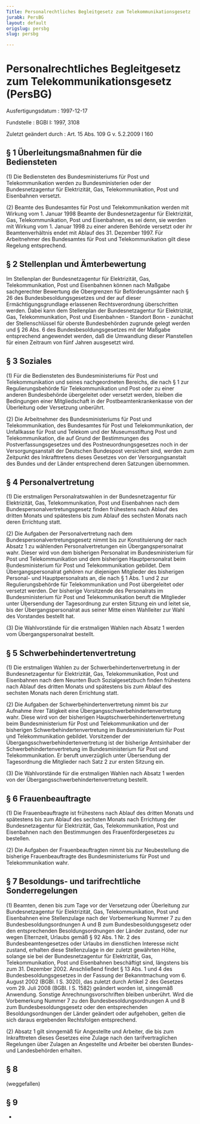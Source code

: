 ```yaml
---
Title: Personalrechtliches Begleitgesetz zum Telekommunikationsgesetz
jurabk: PersBG
layout: default
origslug: persbg
slug: persbg

---
```


# Personalrechtliches Begleitgesetz zum Telekommunikationsgesetz (PersBG)

Ausfertigungsdatum
:   1997-12-17

Fundstelle
:   BGBl I: 1997, 3108

Zuletzt geändert durch
:   Art. 15 Abs. 109 G v. 5.2.2009 I 160


## § 1 Überleitungsmaßnahmen für die Bediensteten

(1) Die Bediensteten des Bundesministeriums für Post und Telekommunikation werden zu Bundesministerien oder der Bundesnetzagentur für Elektrizität, Gas, Telekommunikation, Post und Eisenbahnen versetzt.

(2) Beamte des Bundesamtes für Post und Telekommunikation werden mit Wirkung vom 1. Januar 1998 Beamte der Bundesnetzagentur für Elektrizität, Gas, Telekommunikation, Post und Eisenbahnen, es sei denn, sie werden mit Wirkung vom 1. Januar 1998 zu einer anderen Behörde versetzt oder ihr Beamtenverhältnis endet mit Ablauf des 31. Dezember 1997. Für Arbeitnehmer des Bundesamtes für Post und Telekommunikation gilt diese Regelung entsprechend.


## § 2 Stellenplan und Ämterbewertung

Im Stellenplan der Bundesnetzagentur für Elektrizität, Gas, Telekommunikation, Post und Eisenbahnen können nach Maßgabe sachgerechter Bewertung die Obergrenzen für Beförderungsämter nach § 26 des Bundesbesoldungsgesetzes und der auf dieser Ermächtigungsgrundlage erlassenen Rechtsverordnung überschritten werden. Dabei kann dem Stellenplan der Bundesnetzagentur für Elektrizität, Gas, Telekommunikation, Post und Eisenbahnen - Standort Bonn - zunächst der Stellenschlüssel für oberste Bundesbehörden zugrunde gelegt werden und § 26 Abs. 6 des Bundesbesoldungsgesetzes mit der Maßgabe entsprechend angewendet werden, daß die Umwandlung dieser Planstellen für einen Zeitraum von fünf Jahren ausgesetzt wird.


## § 3 Soziales

(1) Für die Bediensteten des Bundesministeriums für Post und Telekommunikation und seines nachgeordneten Bereichs, die nach § 1 zur Regulierungsbehörde für Telekommunikation und Post oder zu einer anderen Bundesbehörde übergeleitet oder versetzt werden, bleiben die Bedingungen einer Mitgliedschaft in der Postbeamtenkrankenkasse von der Überleitung oder Versetzung unberührt.

(2) Die Arbeitnehmer des Bundesministeriums für Post und Telekommunikation, des Bundesamtes für Post und Telekommunikation, der Unfallkasse für Post und Telekom und der Museumsstiftung Post und Telekommunikation, die auf Grund der Bestimmungen des Postverfassungsgesetzes und des Postneuordnungsgesetzes noch in der Versorgungsanstalt der Deutschen Bundespost versichert sind, werden zum Zeitpunkt des Inkrafttretens dieses Gesetzes von der Versorgungsanstalt des Bundes und der Länder entsprechend deren Satzungen übernommen.


## § 4 Personalvertretung

(1) Die erstmaligen Personalratswahlen in der Bundesnetzagentur für Elektrizität, Gas, Telekommunikation, Post und Eisenbahnen nach dem Bundespersonalvertretungsgesetz finden frühestens nach Ablauf des dritten Monats und spätestens bis zum Ablauf des sechsten Monats nach deren Errichtung statt.

(2) Die Aufgaben der Personalvertretung nach dem Bundespersonalvertretungsgesetz nimmt bis zur Konstituierung der nach Absatz 1 zu wählenden Personalvertretungen ein Übergangspersonalrat wahr. Dieser wird von dem bisherigen Personalrat im Bundesministerium für Post und Telekommunikation und dem bisherigen Hauptpersonalrat beim Bundesministerium für Post und Telekommunikation gebildet. Dem Übergangspersonalrat gehören nur diejenigen Mitglieder des bisherigen Personal- und Hauptpersonalrats an, die nach § 1 Abs. 1 und 2 zur Regulierungsbehörde für Telekommunikation und Post übergeleitet oder versetzt werden. Der bisherige Vorsitzende des Personalrats im Bundesministerium für Post und Telekommunikation beruft die Mitglieder unter Übersendung der Tagesordnung zur ersten Sitzung ein und leitet sie, bis der Übergangspersonalrat aus seiner Mitte einen Wahlleiter zur Wahl des Vorstandes bestellt hat.

(3) Die Wahlvorstände für die erstmaligen Wahlen nach Absatz 1 werden vom Übergangspersonalrat bestellt.


## § 5 Schwerbehindertenvertretung

(1) Die erstmaligen Wahlen zu der Schwerbehindertenvertretung in der Bundesnetzagentur für Elektrizität, Gas, Telekommunikation, Post und Eisenbahnen nach dem Neunten Buch Sozialgesetzbuch finden frühestens nach Ablauf des dritten Monats und spätestens bis zum Ablauf des sechsten Monats nach deren Errichtung statt.

(2) Die Aufgaben der Schwerbehindertenvertretung nimmt bis zur Aufnahme ihrer Tätigkeit eine Übergangsschwerbehindertenvertretung wahr. Diese wird von der bisherigen Hauptschwerbehindertenvertretung beim Bundesministerium für Post und Telekommunikation und der bisherigen Schwerbehindertenvertretung im Bundesministerium für Post und Telekommunikation gebildet. Vorsitzender der Übergangsschwerbehindertenvertretung ist der bisherige Amtsinhaber der Schwerbehindertenvertretung im Bundesministerium für Post und Telekommunikation. Er beruft unverzüglich unter Übersendung der Tagesordnung die Mitglieder nach Satz 2 zur ersten Sitzung ein.

(3) Die Wahlvorstände für die erstmaligen Wahlen nach Absatz 1 werden von der Übergangsschwerbehindertenvertretung bestellt.


## § 6 Frauenbeauftragte

(1) Die Frauenbeauftragte ist frühestens nach Ablauf des dritten Monats und spätestens bis zum Ablauf des sechsten Monats nach Errichtung der Bundesnetzagentur für Elektrizität, Gas, Telekommunikation, Post und Eisenbahnen nach den Bestimmungen des Frauenfördergesetzes zu bestellen.

(2) Die Aufgaben der Frauenbeauftragten nimmt bis zur Neubestellung die bisherige Frauenbeauftragte des Bundesministeriums für Post und Telekommunikation wahr.


## § 7 Besoldungs- und tarifrechtliche Sonderregelungen

(1) Beamten, denen bis zum Tage vor der Versetzung oder Überleitung zur Bundesnetzagentur für Elektrizität, Gas, Telekommunikation, Post und Eisenbahnen eine Stellenzulage nach der Vorbemerkung Nummer 7 zu den Bundesbesoldungsordnungen A und B zum Bundesbesoldungsgesetz oder den entsprechenden Besoldungsordnungen der Länder zustand, oder nur wegen Elternzeit, Urlaubs gemäß § 92 Abs. 1 Nr. 2 des Bundesbeamtengesetzes oder Urlaubs im dienstlichen Interesse nicht zustand, erhalten diese Stellenzulage in der zuletzt gewährten Höhe, solange sie bei der Bundesnetzagentur für Elektrizität, Gas, Telekommunikation, Post und Eisenbahnen beschäftigt sind, längstens bis zum 31. Dezember 2002. Anschließend findet § 13 Abs. 1 und 4 des Bundesbesoldungsgesetzes in der Fassung der Bekanntmachung vom 6. August 2002 (BGBl. I S. 3020), das zuletzt durch Artikel 2 des Gesetzes vom 29. Juli 2008 (BGBl. I S. 1582) geändert worden ist, sinngemäß Anwendung. Sonstige Anrechnungsvorschriften bleiben unberührt. Wird die Vorbemerkung Nummer 7 zu den Bundesbesoldungsordnungen A und B zum Bundesbesoldungsgesetz oder den entsprechenden Besoldungsordnungen der Länder geändert oder aufgehoben, gelten die sich daraus ergebenden Rechtsfolgen entsprechend.

(2) Absatz 1 gilt sinngemäß für Angestellte und Arbeiter, die bis zum Inkrafttreten dieses Gesetzes eine Zulage nach den tarifvertraglichen Regelungen über Zulagen an Angestellte und Arbeiter bei obersten Bundes- und Landesbehörden erhalten.


## § 8

(weggefallen)


## § 9

-


